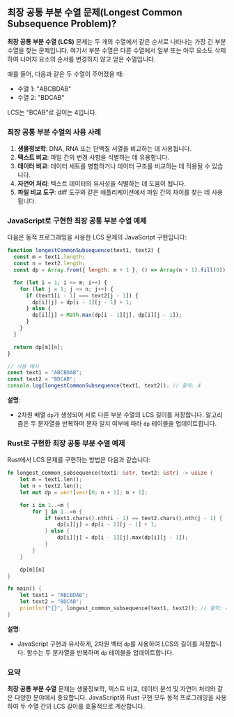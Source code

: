 ## 최장 공통 부분 수열 문제(Longest Common Subsequence Problem)?

**최장 공통 부분 수열 (LCS)** 문제는 두 개의 수열에서 같은 순서로 나타나는 가장 긴 부분 수열을 찾는 문제입니다. 여기서 부분 수열은 다른 수열에서 일부 또는 아무 요소도 삭제하여 나머지 요소의 순서를 변경하지 않고 얻은 수열입니다.

예를 들어, 다음과 같은 두 수열이 주어졌을 때:

- 수열 1: "ABCBDAB"
- 수열 2: "BDCAB"

LCS는 "BCAB"로 길이는 4입니다.

### 최장 공통 부분 수열의 사용 사례

1. **생물정보학**: DNA, RNA 또는 단백질 서열을 비교하는 데 사용됩니다.
2. **텍스트 비교**: 파일 간의 변경 사항을 식별하는 데 유용합니다.
3. **데이터 비교**: 데이터 세트를 병합하거나 데이터 구조를 비교하는 데 적용될 수 있습니다.
4. **자연어 처리**: 텍스트 데이터의 유사성을 식별하는 데 도움이 됩니다.
5. **파일 비교 도구**: diff 도구와 같은 애플리케이션에서 파일 간의 차이를 찾는 데 사용됩니다.

### JavaScript로 구현한 최장 공통 부분 수열 예제

다음은 동적 프로그래밍을 사용한 LCS 문제의 JavaScript 구현입니다:

```javascript
function longestCommonSubsequence(text1, text2) {
  const m = text1.length;
  const n = text2.length;
  const dp = Array.from({ length: m + 1 }, () => Array(n + 1).fill(0));

  for (let i = 1; i <= m; i++) {
    for (let j = 1; j <= n; j++) {
      if (text1[i - 1] === text2[j - 1]) {
        dp[i][j] = dp[i - 1][j - 1] + 1;
      } else {
        dp[i][j] = Math.max(dp[i - 1][j], dp[i][j - 1]);
      }
    }
  }

  return dp[m][n];
}

// 사용 예시
const text1 = "ABCBDAB";
const text2 = "BDCAB";
console.log(longestCommonSubsequence(text1, text2)); // 출력: 4
```

**설명**:

- 2차원 배열 `dp`가 생성되어 서로 다른 부분 수열의 LCS 길이를 저장합니다. 알고리즘은 두 문자열을 반복하며 문자 일치 여부에 따라 `dp` 테이블을 업데이트합니다.

### Rust로 구현한 최장 공통 부분 수열 예제

Rust에서 LCS 문제를 구현하는 방법은 다음과 같습니다:

```rust
fn longest_common_subsequence(text1: &str, text2: &str) -> usize {
    let m = text1.len();
    let n = text2.len();
    let mut dp = vec![vec![0; n + 1]; m + 1];

    for i in 1..=m {
        for j in 1..=n {
            if text1.chars().nth(i - 1) == text2.chars().nth(j - 1) {
                dp[i][j] = dp[i - 1][j - 1] + 1;
            } else {
                dp[i][j] = dp[i - 1][j].max(dp[i][j - 1]);
            }
        }
    }

    dp[m][n]
}

fn main() {
    let text1 = "ABCBDAB";
    let text2 = "BDCAB";
    println!("{}", longest_common_subsequence(text1, text2)); // 출력: 4
}
```

**설명**:

- JavaScript 구현과 유사하게, 2차원 벡터 `dp`를 사용하여 LCS의 길이를 저장합니다. 함수는 두 문자열을 반복하며 `dp` 테이블을 업데이트합니다.

### 요약

**최장 공통 부분 수열** 문제는 생물정보학, 텍스트 비교, 데이터 분석 및 자연어 처리와 같은 다양한 분야에서 중요합니다. JavaScript와 Rust 구현 모두 동적 프로그래밍을 사용하여 두 수열 간의 LCS 길이를 효율적으로 계산합니다.
